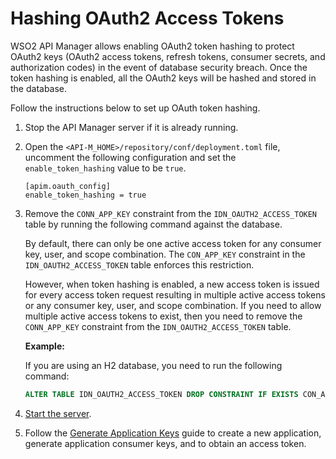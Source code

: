# Hashing OAuth2 Access Tokens


WSO2 API Manager allows enabling OAuth2 token hashing to protect OAuth2 keys (OAuth2 access tokens, refresh tokens, consumer secrets, and authorization codes) in the event of database security breach.  Once the token hashing is enabled, all the OAuth2 keys will be hashed and stored in the database.

Follow the instructions below to set up OAuth token hashing.

1. Stop the API Manager server if it is already running.

2. Open the `<API-M_HOME>/repository/conf/deployment.toml` file, uncomment the following configuration and set the `enable_token_hashing` value to be `true`.  

    ``` 
    [apim.oauth_config]
    enable_token_hashing = true
    ```

3.  Remove the `CONN_APP_KEY` constraint from the `IDN_OAUTH2_ACCESS_TOKEN` table by running the following command against the database. 

     By default, there can only be one active access token for any consumer key, user, and scope combination. The `CON_APP_KEY` constraint in the `IDN_OAUTH2_ACCESS_TOKEN` table enforces this restriction.
             
     However, when token hashing is enabled, a new access token is issued for every access token request resulting in multiple active access tokens or any consumer key, user, and scope combination. If you need to allow multiple active access tokens to exist, then you need to remove the `CONN_APP_KEY` constraint from the `IDN_OAUTH2_ACCESS_TOKEN` table.

     **Example:**
     
     If you are using an H2 database, you need to run the following command:
    ``` sql
    ALTER TABLE IDN_OAUTH2_ACCESS_TOKEN DROP CONSTRAINT IF EXISTS CON_APP_KEY
    ```
               
4.  [Start the server]({{base_path}}/install-and-setup/installation-guide/running-the-product/#starting-the-server). 

5.  Follow the [Generate Application Keys]({{base_path}}/consume/manage-application/generate-keys/generate-api-keys) guide to create a new application, generate application consumer keys, and to obtain an access token.
